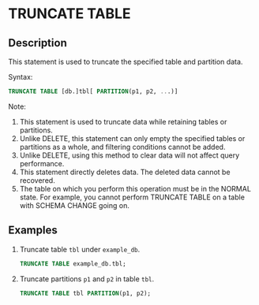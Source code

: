 ---
---

# TRUNCATE TABLE

## Description

This statement is used to truncate the specified table and partition data.

Syntax:

```sql
TRUNCATE TABLE [db.]tbl[ PARTITION(p1, p2, ...)]
```

Note:

1. This statement is used to truncate data while retaining tables or partitions.
2. Unlike DELETE, this statement can only empty the specified tables or partitions as a whole, and filtering conditions cannot be added.
3. Unlike DELETE, using this method to clear data will not affect query performance.
4. This statement directly deletes data. The deleted data cannot be recovered.
5. The table on which you perform this operation must be in the NORMAL state. For example, you cannot perform TRUNCATE TABLE on a table with SCHEMA CHANGE going on.

## Examples

1. Truncate table `tbl` under `example_db`.

    ```sql
    TRUNCATE TABLE example_db.tbl;
    ```

2. Truncate partitions `p1` and `p2` in table `tbl`.

    ```sql
    TRUNCATE TABLE tbl PARTITION(p1, p2);
    ```
